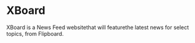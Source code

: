 # XBoard
XBoard is a News Feed websitethat will featurethe latest news for select topics,
from Flipboard.
